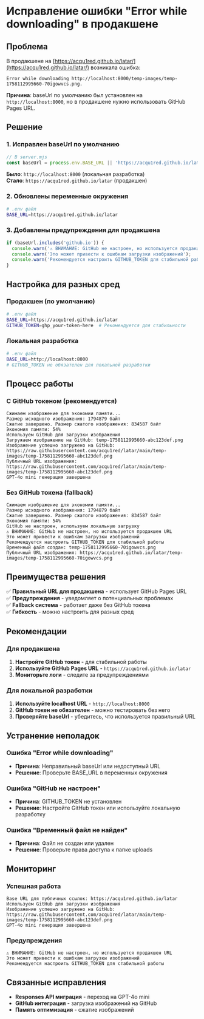 # Исправление ошибки "Error while downloading" в продакшене

## Проблема

В продакшене на [https://acqu1red.github.io/latar/](https://acqu1red.github.io/latar/) возникала ошибка:

```
Error while downloading http://localhost:8000/temp-images/temp-1758112995660-70igowvcs.png.
```

**Причина**: baseUrl по умолчанию был установлен на `http://localhost:8000`, но в продакшене нужно использовать GitHub Pages URL.

## Решение

### 1. Исправлен baseUrl по умолчанию

```javascript
// В server.mjs
const baseUrl = process.env.BASE_URL || 'https://acqu1red.github.io/latar';
```

**Было**: `http://localhost:8000` (локальная разработка)  
**Стало**: `https://acqu1red.github.io/latar` (продакшен)

### 2. Обновлены переменные окружения

```bash
# .env файл
BASE_URL=https://acqu1red.github.io/latar
```

### 3. Добавлены предупреждения для продакшена

```javascript
if (baseUrl.includes('github.io')) {
  console.warn('⚠️ ВНИМАНИЕ: GitHub не настроен, но используется продакшен URL');
  console.warn('Это может привести к ошибкам загрузки изображений');
  console.warn('Рекомендуется настроить GITHUB_TOKEN для стабильной работы');
}
```

## Настройка для разных сред

### Продакшен (по умолчанию)
```bash
# .env файл
BASE_URL=https://acqu1red.github.io/latar
GITHUB_TOKEN=ghp_your-token-here  # Рекомендуется для стабильности
```

### Локальная разработка
```bash
# .env файл
BASE_URL=http://localhost:8000
# GITHUB_TOKEN не обязателен для локальной разработки
```

## Процесс работы

### С GitHub токеном (рекомендуется)
```
Сжимаем изображение для экономии памяти...
Размер исходного изображения: 1794879 байт
Сжатие завершено. Размер сжатого изображения: 834587 байт
Экономия памяти: 54%
Используем GitHub для загрузки изображения
Загружаем изображение на GitHub: temp-1758112995660-abc123def.png
Изображение успешно загружено на GitHub: https://raw.githubusercontent.com/acqu1red/latar/main/temp-images/temp-1758112995660-abc123def.png
Публичный URL изображения: https://raw.githubusercontent.com/acqu1red/latar/main/temp-images/temp-1758112995660-abc123def.png
GPT-4o mini генерация завершена
```

### Без GitHub токена (fallback)
```
Сжимаем изображение для экономии памяти...
Размер исходного изображения: 1794879 байт
Сжатие завершено. Размер сжатого изображения: 834587 байт
Экономия памяти: 54%
GitHub не настроен, используем локальную загрузку
⚠️ ВНИМАНИЕ: GitHub не настроен, но используется продакшен URL
Это может привести к ошибкам загрузки изображений
Рекомендуется настроить GITHUB_TOKEN для стабильной работы
Временный файл создан: temp-1758112995660-70igowvcs.png
Публичный URL изображения: https://acqu1red.github.io/latar/temp-images/temp-1758112995660-70igowvcs.png
```

## Преимущества решения

✅ **Правильный URL для продакшена** - использует GitHub Pages URL  
✅ **Предупреждения** - уведомляет о потенциальных проблемах  
✅ **Fallback система** - работает даже без GitHub токена  
✅ **Гибкость** - можно настроить для разных сред  

## Рекомендации

### Для продакшена
1. **Настройте GitHub токен** - для стабильной работы
2. **Используйте GitHub Pages URL** - `https://acqu1red.github.io/latar`
3. **Мониторьте логи** - следите за предупреждениями

### Для локальной разработки
1. **Используйте localhost URL** - `http://localhost:8000`
2. **GitHub токен не обязателен** - можно тестировать без него
3. **Проверяйте baseUrl** - убедитесь, что используется правильный URL

## Устранение неполадок

### Ошибка "Error while downloading"
- **Причина**: Неправильный baseUrl или недоступный URL
- **Решение**: Проверьте BASE_URL в переменных окружения

### Ошибка "GitHub не настроен"
- **Причина**: GITHUB_TOKEN не установлен
- **Решение**: Настройте GitHub токен или используйте локальную разработку

### Ошибка "Временный файл не найден"
- **Причина**: Файл не создан или удален
- **Решение**: Проверьте права доступа к папке uploads

## Мониторинг

### Успешная работа
```
Base URL для публичных ссылок: https://acqu1red.github.io/latar
Используем GitHub для загрузки изображения
Изображение успешно загружено на GitHub: https://raw.githubusercontent.com/acqu1red/latar/main/temp-images/temp-1758112995660-abc123def.png
GPT-4o mini генерация завершена
```

### Предупреждения
```
⚠️ ВНИМАНИЕ: GitHub не настроен, но используется продакшен URL
Это может привести к ошибкам загрузки изображений
Рекомендуется настроить GITHUB_TOKEN для стабильной работы
```

## Связанные исправления

- **Responses API миграция** - переход на GPT-4o mini
- **GitHub интеграция** - загрузка изображений на GitHub
- **Память оптимизация** - сжатие изображений
